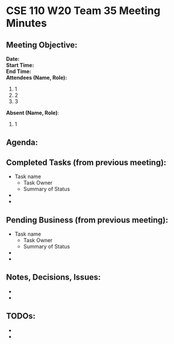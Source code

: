 # CSE 110 W20 Team 35 Meeting Minutes

## Meeting Objective:

**Date:**  
**Start Time:**  
**End Time:**  
**Attendees (Name, Role):**

1. 1
2. 2
3. 3

**Absent (Name, Role)**:

1. 1

## Agenda:

## Completed Tasks (from previous meeting):

- Task name
  - Task Owner
  - Summary of Status
-
-

## Pending Business (from previous meeting):

- Task name
  - Task Owner
  - Summary of Status
-
-

## Notes, Decisions, Issues:

-
-

## TODOs:

-
-
